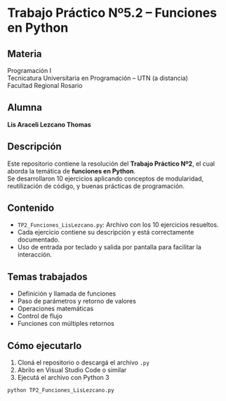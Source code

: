 # Trabajo Práctico Nº5.2 – Funciones en Python

## Materia
Programación I  
Tecnicatura Universitaria en Programación – UTN (a distancia)  
Facultad Regional Rosario

## Alumna
**Lis Araceli Lezcano Thomas**

## Descripción
Este repositorio contiene la resolución del **Trabajo Práctico Nº2**, el cual aborda la temática de **funciones en Python**.  
Se desarrollaron 10 ejercicios aplicando conceptos de modularidad, reutilización de código, y buenas prácticas de programación.

## Contenido
- `TP2_Funciones_LisLezcano.py`: Archivo con los 10 ejercicios resueltos.
- Cada ejercicio contiene su descripción y está correctamente documentado.
- Uso de entrada por teclado y salida por pantalla para facilitar la interacción.

## Temas trabajados
- Definición y llamada de funciones
- Paso de parámetros y retorno de valores
- Operaciones matemáticas
- Control de flujo
- Funciones con múltiples retornos

## Cómo ejecutarlo
1. Cloná el repositorio o descargá el archivo `.py`
2. Abrilo en Visual Studio Code o similar
3. Ejecutá el archivo con Python 3

```bash
python TP2_Funciones_LisLezcano.py
